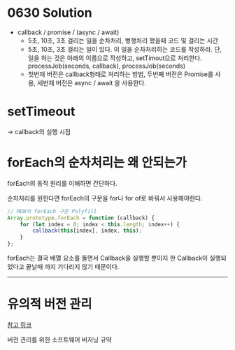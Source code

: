 # 0630 Solution

-   callback / promise / (async / await)
    -   5초, 10초, 3초 걸리는 일을 순차처리, 병행처리 했을때 코드 및 걸리는 시간
    -   5초, 10초, 3초 걸리는 일이 있다. 이 일을 순차처리하는 코드를 작성하라. 단, 일을 하는 것은 아래의 이름으로 작성하고, setTimout으로 처리한다.
        processJob(seconds, callback), processJob(seconds)
    -   첫번재 버전은 callback형태로 처리하는 방법, 두번째 버전은 Promise를 사용, 세번재 버전은 async / await 을 사용한다.

# setTimeout

-> callback의 실행 시점

# forEach의 순차처리는 왜 안되는가

forEach의 동작 원리를 이해하면 간단하다.

순차처리를 원한다면 forEach의 구문을 for나 for of로 바꿔서 사용해야한다.

```js
// MDN의 forEach 구문 Polyfill
Array.prototype.forEach = function (callback) {
    for (let index = 0; index < this.length; index++) {
        callback(this[index], index, this);
    }
};
```

forEach는 결국 배열 요소를 돌면서 Callback을 실행할 뿐이지 한 Callback이 실행되었다고 끝날때 까지 기다리지 않기 때문이다.

---

# 유의적 버전 관리

[참고 링크](https://semver.org/lang/ko/)

버전 관리를 위한 소프트웨어 버저닝 규약
